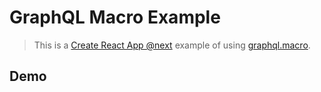 # GraphQL Macro Example

> This is a [Create React App @next](https://github.com/facebookincubator/create-react-app/issues/3815) example of using [graphql.macro](https://github.com/evenchange4/graphql.macro).

## Demo


